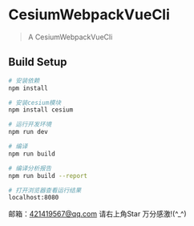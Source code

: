 # CesiumWebpackVueCli

> A CesiumWebpackVueCli

## Build Setup

``` bash
# 安装依赖
npm install

# 安装cesium模块
npm install cesium 

# 运行开发环境
npm run dev

# 编译
npm run build

# 编译分析报告
npm run build --report

# 打开浏览器查看运行结果
localhost:8080
```

邮箱：421419567@qq.com  请右上角Star 万分感激!(^_^) 
